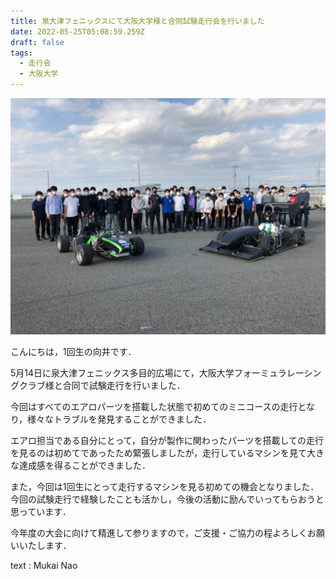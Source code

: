 ```yaml
---
title: 泉大津フェニックスにて大阪大学様と合同試験走行会を行いました
date: 2022-05-25T05:08:59.259Z
draft: false
tags:
  - 走行会
  - 大阪大学
---
```

![](はんだい.jpg)

こんにちは，1回生の向井です． 

5月14日に泉大津フェニックス多目的広場にて，大阪大学フォーミュラレーシングクラブ様と合同で試験走行を行いました． 

今回はすべてのエアロパーツを搭載した状態で初めてのミニコースの走行となり，様々なトラブルを発見することができました． 

エアロ担当である自分にとって，自分が製作に関わったパーツを搭載しての走行を見るのは初めてであったため緊張しましたが，走行しているマシンを見て大きな達成感を得ることができました． 

また，今回は1回生にとって走行するマシンを見る初めての機会となりました．今回の試験走行で経験したことも活かし，今後の活動に励んでいってもらおうと思っています． 

今年度の大会に向けて精進して参りますので，ご支援・ご協力の程よろしくお願いいたします．

text : Mukai Nao
